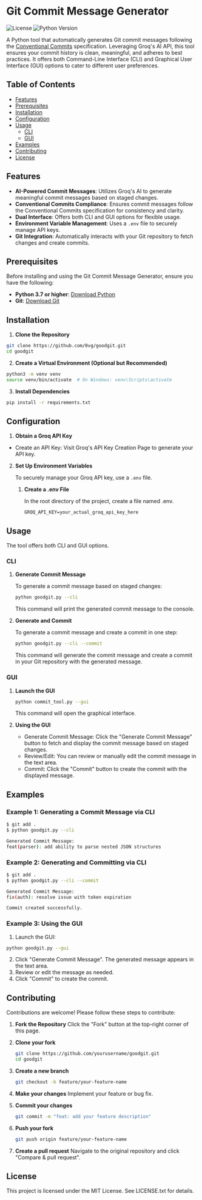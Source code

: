 # Git Commit Message Generator

![License](https://img.shields.io/badge/license-MIT-blue.svg)
![Python Version](https://img.shields.io/badge/python-3.7%2B-blue.svg)

A Python tool that automatically generates Git commit messages following the [Conventional Commits](https://www.conventionalcommits.org/en/v1.0.0/) specification. Leveraging Groq's AI API, this tool ensures your commit history is clean, meaningful, and adheres to best practices. It offers both Command-Line Interface (CLI) and Graphical User Interface (GUI) options to cater to different user preferences.

## Table of Contents

- [Features](#features)
- [Prerequisites](#prerequisites)
- [Installation](#installation)
- [Configuration](#configuration)
- [Usage](#usage)
  - [CLI](#cli)
  - [GUI](#gui)
- [Examples](#examples)
- [Contributing](#contributing)
- [License](#license)

## Features

- **AI-Powered Commit Messages**: Utilizes Groq's AI to generate meaningful commit messages based on staged changes.
- **Conventional Commits Compliance**: Ensures commit messages follow the Conventional Commits specification for consistency and clarity.
- **Dual Interface**: Offers both CLI and GUI options for flexible usage.
- **Environment Variable Management**: Uses a `.env` file to securely manage API keys.
- **Git Integration**: Automatically interacts with your Git repository to fetch changes and create commits.

## Prerequisites

Before installing and using the Git Commit Message Generator, ensure you have the following:

- **Python 3.7 or higher**: [Download Python](https://www.python.org/downloads/)
- **Git**: [Download Git](https://git-scm.com/downloads)

## Installation

1. **Clone the Repository**

```bash
git clone https://github.com/0vg/goodgit.git
cd goodgit
```

2. **Create a Virtual Environment (Optional but Recommended)**

```bash
python3 -m venv venv
source venv/bin/activate  # On Windows: venv\Scripts\activate
```

3. **Install Dependencies**

```bash
pip install -r requirements.txt
```

## Configuration

1. **Obtain a Groq API Key**

- Create an API Key: Visit Groq's API Key Creation Page to generate your API key.

2. **Set Up Environment Variables**

   To securely manage your Groq API key, use a `.env` file.

   1. **Create a .env File**

      In the root directory of the project, create a file named .env.

      ```env
      GROQ_API_KEY=your_actual_groq_api_key_here
      ```

## Usage

The tool offers both CLI and GUI options.

### CLI

1. **Generate Commit Message**

   To generate a commit message based on staged changes:

   ```bash
   python goodgit.py --cli
   ```

   This command will print the generated commit message to the console.

2. **Generate and Commit**

   To generate a commit message and create a commit in one step:

   ```bash
   python goodgit.py --cli --commit
   ```

   This command will generate the commit message and create a commit in your Git repository with the generated message.

### GUI

1. **Launch the GUI**

   ```bash
   python commit_tool.py --gui
   ```

   This command will open the graphical interface.

2. **Using the GUI**

   - Generate Commit Message: Click the "Generate Commit Message" button to fetch and display the commit message based on staged changes.
   - Review/Edit: You can review or manually edit the commit message in the text area.
   - Commit: Click the "Commit" button to create the commit with the displayed message.

## Examples

### Example 1: Generating a Commit Message via CLI

```bash
$ git add .
$ python goodgit.py --cli

Generated Commit Message:
feat(parser): add ability to parse nested JSON structures
```

### Example 2: Generating and Committing via CLI

```bash
$ git add .
$ python goodgit.py --cli --commit

Generated Commit Message:
fix(auth): resolve issue with token expiration

Commit created successfully.
```

### Example 3: Using the GUI

1. Launch the GUI:

```bash
python goodgit.py --gui
```

2. Click "Generate Commit Message". The generated message appears in the text area.
3. Review or edit the message as needed.
4. Click "Commit" to create the commit.

## Contributing

Contributions are welcome! Please follow these steps to contribute:

1. **Fork the Repository**
   Click the "Fork" button at the top-right corner of this page.

2. **Clone your fork**

   ```bash
   git clone https://github.com/yourusername/goodgit.git
   cd goodgit
   ```

3. **Create a new branch**

   ```bash
   git checkout -b feature/your-feature-name
   ```

4. **Make your changes**
   Implement your feature or bug fix.

5. **Commit your changes**

   ```bash
   git commit -m "feat: add your feature description"
   ```

6. **Push your fork**

   ```bash
   git push origin feature/your-feature-name
   ```

7. **Create a pull request**
   Navigate to the original repository and click "Compare & pull request".

## License

This project is licensed under the MIT License. See LICENSE.txt for details.
